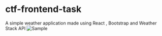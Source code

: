 # ctf-frontend-task
A simple weather application made using React , Bootstrap and Weather Stack API
![Sample](https://github.com/Sanjeev-Karthick/[ctf-frontend-taskblob/main/Sunshine%20Weather.png?raw=true)
